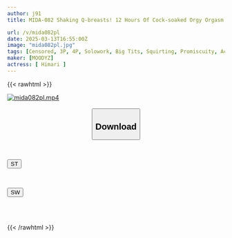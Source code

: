 ```yaml
---
author: j91
title: MIDA-082 Shaking Q-breasts! 12 Hours Of Cock-soaked Orgy Orgasm From Morning To Night. Non-stop Piston Attack On The Convulsing Pussy After The Climax. Himari

url: /v/mida082pl
date: 2025-03-13T16:55:00Z
image: "mida082pl.jpg"
tags: [Censored, 3P, 4P, Solowork, Big Tits, Squirting, Promiscuity, Acme · Orgasm	]
maker: [MOODYZ]
actress: [ Himari ]
---
```



{{< rawhtml >}}

<div class="video" data-videoid="3AGloAK42VudoMD">
    <a href="javascript:;">
        <img src="/v/mida082pl/mida082pl.jpg" width="WIDTH" height="HEIGHT" alt="mida082pl.mp4" loading="lazy">
    </a>
</div>

<script type="text/javascript" src="https://j91.asia/asset/on-demand-st.js"></script>

<br>
  <link rel="stylesheet" href="https://j91.asia/asset/bs5.css">
  
  <center>
  <button class="btn btn-primary" type="button" data-bs-toggle="collapse" data-bs-target=".multi-collapse" aria-expanded="false" aria-controls="multiCollapseExample1 multiCollapseExample2"><h2>Download</h2></button></center>
</p>
<div class="row">
  <div class="col">
    <div class="collapse multi-collapse" id="multiCollapseExample1">
      <div class="card card-body">
	      	      <br>
<div class="buttons">  
<p><a href="/v/mida082pl/st.html" target="_blank"><button class="btn-hover color-3"><i class="fa fa-download"></i> ST</button></a></p></div>
    </div>
  </div>
</div>
  <div class="col">
    <div class="collapse multi-collapse" id="multiCollapseExample2">
      <div class="card card-body">
	      <br>
<div class="buttons">
<p><a href="/v/mida082pl/sw.html" target="_blank"><button class="btn-hover color-2"><i class="fa fa-download"></i> SW</button></a></p></div>
<br><br>
      </div>
    </div>
  </div>
</div>

{{< /rawhtml >}}